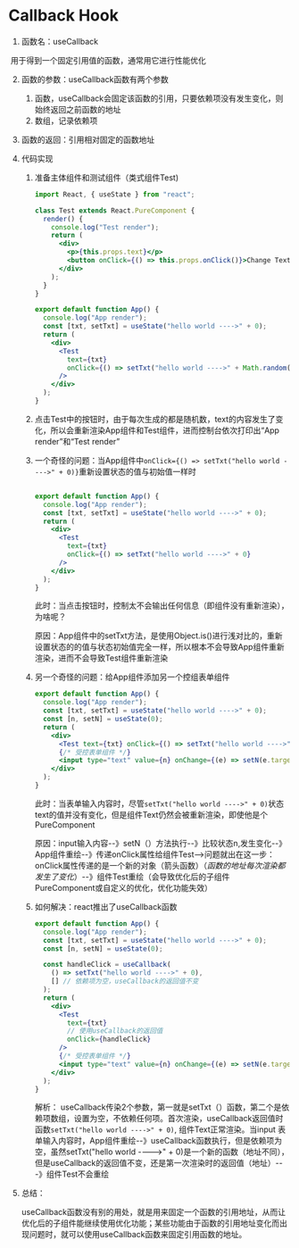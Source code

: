 # Callback Hook

1. 函数名：useCallback

​	用于得到一个固定引用值的函数，通常用它进行性能优化

2. 函数的参数：useCallback函数有两个参数
    1. 函数，useCallback会固定该函数的引用，只要依赖项没有发生变化，则始终返回之前函数的地址
    2. 数组，记录依赖项

3. 函数的返回：引用相对固定的函数地址

4. 代码实现

    1. 准备主体组件和测试组件（类式组件Test)

        ```jsx
        import React, { useState } from "react";
        
        class Test extends React.PureComponent {
          render() {
            console.log("Test render");
            return (
              <div>
                <p>{this.props.text}</p>
                <button onClick={() => this.props.onClick()}>Change Text</button>
              </div>
            );
          }
        }
        
        export default function App() {
          console.log("App render");
          const [txt, setTxt] = useState("hello world ---->" + 0);
          return (
            <div>
              <Test
                text={txt}
                onClick={() => setTxt("hello world ---->" + Math.random())}
              />
            </div>
          );
        }
        ```

    2. 点击Test中的按钮时，由于每次生成的都是随机数，text的内容发生了变化，所以会重新渲染App组件和Test组件，进而控制台依次打印出“App render”和“Test render”

    3. 一个奇怪的问题：当App组件中`onClick={() => setTxt("hello world ---->" + 0)}`重新设置状态的值与初始值一样时

        ```jsx
        
        export default function App() {
          console.log("App render");
          const [txt, setTxt] = useState("hello world ---->" + 0);
          return (
            <div>
              <Test
                text={txt}
                onClick={() => setTxt("hello world ---->" + 0}
              />
            </div>
          );
        }
        ```

        此时：当点击按钮时，控制太不会输出任何信息（即组件没有重新渲染），为啥呢？

        原因：App组件中的setTxt方法，是使用Object.is()进行浅对比的，重新设置状态的的值与状态初始值完全一样，所以根本不会导致App组件重新渲染，进而不会导致Test组件重新渲染

    4. 另一个奇怪的问题：给App组件添加另一个控组表单组件

        ```jsx
        export default function App() {
          console.log("App render");
          const [txt, setTxt] = useState("hello world ---->" + 0);
          const [n, setN] = useState(0);
          return (
            <div>
              <Test text={txt} onClick={() => setTxt("hello world ---->" + 0)} />
              {/* 受控表单组件 */}
              <input type="text" value={n} onChange={(e) => setN(e.target.value)} />
            </div>
          );
        }
        ```

        此时：当表单输入内容时，尽管`setTxt("hello world ---->" + 0)`状态text的值并没有变化，但是组件Text仍然会被重新渲染，即使他是个PureComponent

        原因：input输入内容--》setN（）方法执行--》比较状态n,发生变化--》App组件重绘--》传递onClick属性给组件Test-->问题就出在这一步：onClick属性传递的是一个新的对象（箭头函数）（*函数的地址每次渲染都发生了变化*）--》组件Test重绘（会导致优化后的子组件PureComponent或自定义的优化，优化功能失效）

    5. 如何解决：react推出了useCallback函数

        ```jsx
        export default function App() {
          console.log("App render");
          const [txt, setTxt] = useState("hello world ---->" + 0);
          const [n, setN] = useState(0);
        
          const handleClick = useCallback(
            () => setTxt("hello world ---->" + 0),
            [] // 依赖项为空，useCallback的返回值不变
          );
          return (
            <div>
              <Test
                text={txt}
                // 使用useCallback的返回值
                onClick={handleClick}
              />
              {/* 受控表单组件 */}
              <input type="text" value={n} onChange={(e) => setN(e.target.value)} />
            </div>
          );
        }
        ```

        解析： useCallback传染2个参数，第一就是setTxt（）函数，第二个是依赖项数组，设置为空，不依赖任何项。首次渲染，useCallback返回值时函数`setTxt("hello world ---->" + 0)`, 组件Text正常渲染。当input 表单输入内容时，App组件重绘--》useCallback函数执行，但是依赖项为空，虽然setTxt("hello world ---->" + 0)是一个新的函数（地址不同），但是useCallback的返回值不变，还是第一次渲染时的返回值（地址）---》组件Test不会重绘

5. 总结：

    useCallback函数没有别的用处，就是用来固定一个函数的引用地址，从而让优化后的子组件能继续使用优化功能；某些功能由于函数的引用地址变化而出现问题时，就可以使用useCallback函数来固定引用函数的地址。

